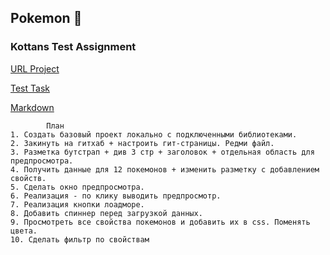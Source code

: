 ## Pokemon :hatched_chick:
### Kottans Test Assignment

[URL Project](http://miletskiy.github.io/pokemon/)

[Test Task](https://docs.google.com/document/d/1t-00zusG7ToIIrauwahXek0uU85ag9P_wZdTByHk7Q0/)

[Markdown](https://guides.github.com/features/mastering-markdown/)

            План
    1. Создать базовый проект локально с подключенными библиотеками.
    2. Закинуть на гитхаб + настроить гит-страницы. Редми файл.
    3. Разметка бутстрап + див 3 стр + заголовок + отдельная область для предпросмотра.
    4. Получить данные для 12 покемонов + изменить разметку с добавлением свойств.
    5. Сделать окно предпросмотра.
    6. Реализация - по клику выводить предпросмотр.
    7. Реализация кнопки лоадморе.
    8. Добавить спиннер перед загрузкой данных.
    9. Просмотреть все свойства покемонов и добавить их в css. Поменять цвета.
    10. Сделать фильтр по свойствам
